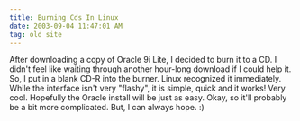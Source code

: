 ```yaml
---
title: Burning Cds In Linux
date: 2003-09-04 11:47:01 AM
tag: old site
---
```


After downloading a copy of Oracle 9i Lite, I decided to burn it to a CD. I didn't feel like waiting through another hour-long download if I could help it. So, I put in a blank CD-R into the burner. Linux recognized it immediately. While the interface isn't very "flashy", it is simple, quick and it works! Very cool. Hopefully the Oracle install will be just as easy. Okay, so it'll probably be a bit more complicated. But, I can always hope. :)
